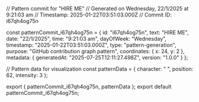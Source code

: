 // Pattern commit for "HIRE ME"
// Generated on Wednesday, 22/1/2025 at 9:21:03 am
// Timestamp: 2025-01-22T03:51:03.000Z
// Commit ID: i67qh4og75n

const patternCommit_i67qh4og75n = {
  id: "i67qh4og75n",
  text: "HIRE ME",
  date: "22/1/2025",
  time: "9:21:03 am",
  dayOfWeek: "Wednesday",
  timestamp: "2025-01-22T03:51:03.000Z",
  type: "pattern-generation",
  purpose: "GitHub contribution graph pattern",
  coordinates: {
    x: 24,
    y: 2
  },
  metadata: {
    generatedAt: "2025-07-25T12:11:27.498Z",
    version: "1.0.0"
  }
};

// Pattern data for visualization
const patternData = {
  character: " ",
  position: 62,
  intensity: 3
};

export { patternCommit_i67qh4og75n, patternData };
export default patternCommit_i67qh4og75n;
